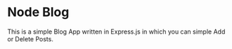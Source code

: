 # Node Blog
This is a simple Blog App written in Express.js in which you can simple Add or Delete Posts.